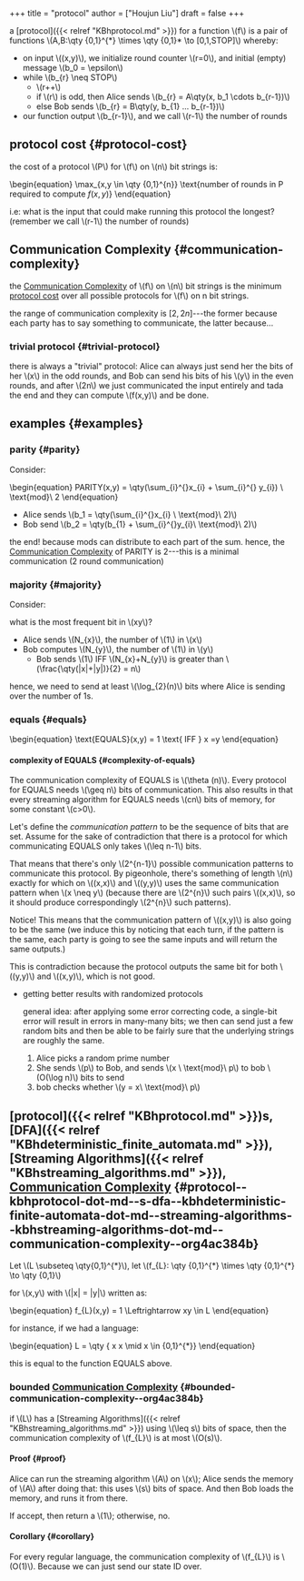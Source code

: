 +++
title = "protocol"
author = ["Houjun Liu"]
draft = false
+++

a [protocol]({{< relref "KBhprotocol.md" >}}) for a function \\(f\\) is a pair of functions \\(A,B:\qty {0,1}^{\*} \times \qty {0,1}\* \to [0,1,STOP]\\) whereby:

-   on input \\((x,y)\\), we initialize round counter \\(r=0\\), and initial (empty) message \\(b\_0 = \epsilon\\)
-   while \\(b\_{r} \neq STOP\\)
    -   \\(r++\\)
    -   if \\(r\\) is odd, then Alice sends \\(b\_{r} = A\qty(x, b\_1 \cdots b\_{r-1})\\)
    -   else Bob sends \\(b\_{r} = B\qty(y, b\_{1} ... b\_{r-1})\\)
-   our function output \\(b\_{r-1}\\), and we call \\(r-1\\) the number of rounds


## protocol cost {#protocol-cost}

the cost of a protocol \\(P\\) for \\(f\\) on \\(n\\) bit strings is:

\begin{equation}
\max\_{x,y \in \qty {0,1}^{n}}  \text{number of rounds in P required to compute $f(x,y)$}
\end{equation}

i.e: what is the input that could make running this protocol the longest? (remember we call \\(r-1\\) the number of rounds)


## Communication Complexity {#communication-complexity}

the [Communication Complexity](#communication-complexity) of \\(f\\) on \\(n\\) bit strings is the minimum [protocol cost](#protocol-cost) over all possible protocols for \\(f\\) on n bit strings.

the range of communication complexity is $[2, 2n]$---the former because each party has to say something to communicate, the latter because...


### trivial protocol {#trivial-protocol}

there is always a "trivial" protocol: Alice can always just send her the bits of her \\(x\\) in the odd rounds, and Bob can send his bits of his \\(y\\) in the even rounds, and after \\(2n\\) we just communicated the input entirely and tada the end and they can compute \\(f(x,y)\\) and be done.


## examples {#examples}


### parity {#parity}

Consider:

\begin{equation}
PARITY(x,y) = \qty(\sum\_{i}^{}x\_{i} + \sum\_{i}^{} y\_{i}) \ \text{mod}\ 2
\end{equation}

-   Alice sends \\(b\_1 = \qty(\sum\_{i}^{}x\_{i} \ \text{mod}\ 2)\\)
-   Bob send \\(b\_2 = \qty(b\_{1} + \sum\_{i}^{}y\_{i}\ \text{mod}\ 2)\\)

the end! because mods can distribute to each part of the sum. hence, the [Communication Complexity](#communication-complexity) of PARITY is 2---this is a minimal communication (2 round communication)


### majority {#majority}

Consider:

what is the most frequent bit in \\(xy\\)?

-   Alice sends \\(N\_{x}\\), the number of \\(1\\) in \\(x\\)
-   Bob computes \\(N\_{y}\\), the number of \\(1\\) in \\(y\\)
    -   Bob sends \\(1\\) IFF \\(N\_{x}+N\_{y}\\) is greater than \\(\frac{\qty(|x|+|y|)}{2} = n\\)

hence, we need to send at least \\(\log\_{2}(n)\\) bits where Alice is sending over the number of $1$s.


### equals {#equals}

\begin{equation}
\text{EQUALS}(x,y) = 1 \text{ IFF } x =y
\end{equation}


#### complexity of EQUALS {#complexity-of-equals}

The communication complexity of EQUALS is \\(\theta (n)\\). Every protocol for EQUALS needs \\(\geq n\\) bits of communication. This also results in that every streaming algorithm for EQUALS needs \\(cn\\) bits of memory, for some constant \\(c>0\\).

Let's define the _communication pattern_ to be the sequence of bits that are set. Assume for the sake of contradiction that there is a protocol for which communicating EQUALS only takes \\(\leq  n-1\\) bits.

That means that there's only \\(2^{n-1}\\) possible communication patterns to communicate this protocol. By pigeonhole, there's something of length \\(n\\) exactly for which on \\((x,x)\\) and \\((y,y)\\) uses the same communication pattern when \\(x \neq y\\) (because there are \\(2^{n}\\) such pairs \\((x,x)\\), so it should produce correspondingly \\(2^{n}\\) such patterns).

Notice! This means that the communication pattern of \\((x,y)\\) is also going to be the same (we induce this by noticing that each turn, if the pattern is the same, each party is going to see the same inputs and will return the same outputs.)

This is contradiction because the protocol outputs the same bit for both \\((y,y)\\) and \\((x,y)\\), which is not good.

<!--list-separator-->

-  getting better results with randomized protocols

    general idea: after applying some error correcting code, a single-bit error will result in errors in many-many bits; we then can send just a few random bits and then be able to be fairly sure that the underlying strings are roughly the same.

    1.  Alice picks a random prime number
    2.  She sends \\(p\\) to Bob, and sends \\(x \ \text{mod}\ p\\) to bob \\(O(\log n)\\) bits to send
    3.  bob checks whether \\(y = x\ \text{mod}\ p\\)


## [protocol]({{< relref "KBhprotocol.md" >}})s, [DFA]({{< relref "KBhdeterministic_finite_automata.md" >}}), [Streaming Algorithms]({{< relref "KBhstreaming_algorithms.md" >}}), [Communication Complexity](#communication-complexity) {#protocol--kbhprotocol-dot-md--s-dfa--kbhdeterministic-finite-automata-dot-md--streaming-algorithms--kbhstreaming-algorithms-dot-md--communication-complexity--org4ac384b}

Let \\(L \subseteq \qty{0,1}^{\*}\\), let \\(f\_{L}: \qty {0,1}^{\*} \times \qty {0,1}^{\*} \to  \qty {0,1}\\)

for \\(x,y\\) with \\(|x| = |y|\\) written as:

\begin{equation}
f\_{L}(x,y) = 1 \Leftrightarrow xy \in L
\end{equation}

for instance, if we had a language:

\begin{equation}
L = \qty { x x \mid x \in {0,1}^{\*}}
\end{equation}

this is equal to the function EQUALS above.


### bounded [Communication Complexity](#communication-complexity) {#bounded-communication-complexity--org4ac384b}

if \\(L\\) has a [Streaming Algorithms]({{< relref "KBhstreaming_algorithms.md" >}}) using \\(\leq s\\) bits of space, then the communication complexity of \\(f\_{L}\\) is at most \\(O(s)\\).


#### Proof {#proof}

Alice can run the streaming algorithm \\(A\\) on \\(x\\); Alice sends the memory of \\(A\\) after doing that: this uses \\(s\\) bits of space. And then Bob loads the memory, and runs it from there.

If accept, then return a \\(1\\); otherwise, no.


#### Corollary {#corollary}

For every regular language, the communication complexity of \\(f\_{L}\\) is \\(O(1)\\). Because we can just send our state ID over.

